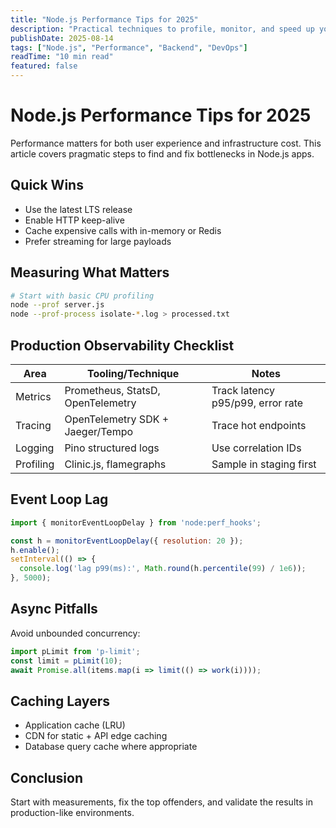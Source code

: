 ```yaml
---
title: "Node.js Performance Tips for 2025"
description: "Practical techniques to profile, monitor, and speed up your Node.js applications in production."
publishDate: 2025-08-14
tags: ["Node.js", "Performance", "Backend", "DevOps"]
readTime: "10 min read"
featured: false
---
```


# Node.js Performance Tips for 2025

Performance matters for both user experience and infrastructure cost. This article covers pragmatic steps to find and fix bottlenecks in Node.js apps.

## Quick Wins

- Use the latest LTS release
- Enable HTTP keep-alive
- Cache expensive calls with in-memory or Redis
- Prefer streaming for large payloads

## Measuring What Matters

```bash
# Start with basic CPU profiling
node --prof server.js
node --prof-process isolate-*.log > processed.txt
```

## Production Observability Checklist

| Area           | Tooling/Technique                  | Notes |
|----------------|------------------------------------|-------|
| Metrics        | Prometheus, StatsD, OpenTelemetry   | Track latency p95/p99, error rate |
| Tracing        | OpenTelemetry SDK + Jaeger/Tempo    | Trace hot endpoints |
| Logging        | Pino structured logs                | Use correlation IDs |
| Profiling      | Clinic.js, flamegraphs              | Sample in staging first |

## Event Loop Lag

```js
import { monitorEventLoopDelay } from 'node:perf_hooks';

const h = monitorEventLoopDelay({ resolution: 20 });
h.enable();
setInterval(() => {
  console.log('lag p99(ms):', Math.round(h.percentile(99) / 1e6));
}, 5000);
```

## Async Pitfalls

Avoid unbounded concurrency:

```js
import pLimit from 'p-limit';
const limit = pLimit(10);
await Promise.all(items.map(i => limit(() => work(i))));
```

## Caching Layers

- Application cache (LRU)
- CDN for static + API edge caching
- Database query cache where appropriate

## Conclusion

Start with measurements, fix the top offenders, and validate the results in production-like environments.